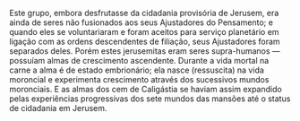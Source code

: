 ﻿Este grupo, embora desfrutasse da cidadania provisória de Jerusem, era ainda de seres não fusionados aos seus Ajustadores do Pensamento; e quando eles se voluntariaram e foram aceitos para serviço planetário em ligação com as ordens descendentes de filiação, seus Ajustadores foram separados deles. Porém estes jerusemitas eram seres supra-humanos — possuíam almas de crescimento ascendente. Durante a vida mortal na carne a alma é de estado embrionário; ela nasce (ressuscita) na vida moroncial e experimenta crescimento através dos sucessivos mundos moronciais. E as almas dos cem de Caligástia se haviam assim expandido pelas experiências progressivas dos sete mundos das mansões até o status de cidadania em Jerusem.